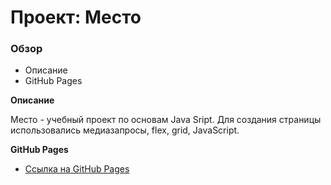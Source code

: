 # Проект: Место

### Обзор
* Описание
* GitHub Pages

**Описание**

Место - учебный проект по основам Java Sript. Для создания страницы использовались медиазапросы, flex, grid, JavaScript.

**GitHub Pages**

* [Ссылка на GitHub Pages](https://skavr666.github.io/mesto/)